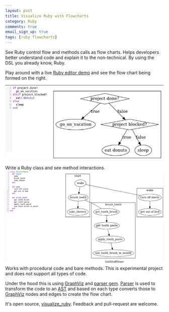 ```yaml
---
layout: post
title: Visualize Ruby with Flowcharts
category: Ruby
comments: true
email_sign_up: true
tags: [ruby flowcharts]
---
```


See Ruby control flow and methods calls as flow charts. 
Helps developers better understand code and explain it to the non-technical. By using the DSL you already know, Ruby.

Play around with a live [Ruby editor demo](https://visualize-ruby.herokuapp.com) and see the flow chart being formed on the right.

[![Visualize Ruby Demo](/images/visualize_ruby_demo.png)](https://visualize-ruby.herokuapp.com/)

Write a Ruby class and see method interactions.
[![Visualize Ruby Demo](/images/visualize_ruby_demo_class.png)](https://visualize-ruby.herokuapp.com/)
Works with procedural code and bare methods. 
This is experimental project and does not support all types of code.

Under the hood this is using [GraphViz](http://www.graphviz.org/) and [parser gem](https://github.com/whitequark/parser). 
[Parser](https://github.com/whitequark/parser) is used to transform the code to an [AST](https://en.wikipedia.org/wiki/Abstract_syntax_tree) 
and based on each type converts those to [GraphViz](http://www.graphviz.org/) nodes and edges to create the flow chart.

It's open source, [visualize_ruby](https://github.com/zeisler/visualize_ruby). Feedback and pull-request are welcome.
